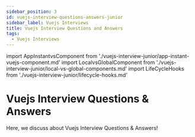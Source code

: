 ```yaml
---
sidebar_position: 3
id: vuejs-interview-questions-answers-junior
sidebar_label: Vuejs Interviews
title: Vuejs Interview Questions and Answers
tags:
  - Vuejs Interviews
---
```


import AppInstantvsComponent from './vuejs-interview-junior/app-instant-vuejs-component.md'
import LocalvsGlobalComponent from './vuejs-interview-junior/local-vs-global-components.md'
import LifeCycleHooks from './vuejs-interview-junior/lifecycle-hooks.md'

# Vuejs Interview Questions & Answers

Here, we discuss about Vuejs Interview Questions & Answers!

## 

<div className="interview">
 <AppInstantvsComponent />
</div>

<div className="interview">
 <LocalvsGlobalComponent />
</div>

<div className="interview">
 <LifeCycleHooks />
</div>